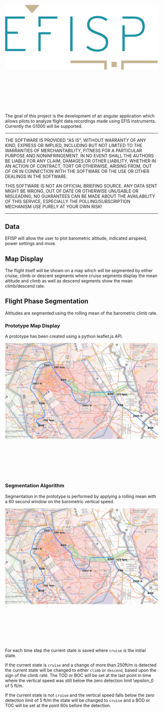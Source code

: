 <p align="center" style="margin-bottom: 10em;">
  <img src="doc/images/logo_300dpi.png" alt="EFISP"/>
</p>

The goal of this project is the development of an angular application which allows pilots to analyze 
flight data recordings made using EFIS instruments. Currently the G1000 will be supported. 

___ 
THE SOFTWARE IS PROVIDED "AS IS", WITHOUT WARRANTY OF ANY KIND, EXPRESS OR IMPLIED, INCLUDING BUT NOT LIMITED TO THE WARRANTIES OF MERCHANTABILITY, FITNESS FOR A PARTICULAR PURPOSE AND NONINFRINGEMENT. IN NO EVENT SHALL THE AUTHORS BE LIABLE FOR ANY CLAIM, DAMAGES OR OTHER LIABILITY, WHETHER IN AN ACTION OF CONTRACT, TORT OR OTHERWISE, ARISING FROM, OUT OF OR IN CONNECTION WITH THE SOFTWARE OR THE USE OR OTHER DEALINGS IN THE SOFTWARE.

THIS SOFTWARE IS NOT AN OFFICIAL BRIEFING SOURCE. ANY DATA SENT MIGHT BE WRONG, OUT OF DATE OR OTHERWISE UNUSABLE OR MISLEADING, NO GUARANTEES CAN BE MADE ABOUT THE AVAILABILITY OF THIS SERVICE, ESPECIALLY THE POLLING/SUBSCRIPTION MECHANISM
USE PURELY AT YOUR OWN RISK!
___

## Data 
EFISP will allow the user to plot barometric altitude, indicated airspeed, power settings and more. 

## Map Display
The flight itself will be shown on a map which will be segmented by either cruise, climb or descent segments 
where cruise segments display the mean altitude and climb as well as descend segments show the mean climb/descend rate.

## Flight Phase Segmentation
Altitudes are segmented using the rolling mean of the barometric climb rate. 

### Prototype Map Display
A prototype has been created using a python leaflet.js API.

<p align="center" style="margin-bottom: 10em;">
    <img src="doc/images/map_prototype.jpg" alt="Deployment Pipeline" width="650"/>
</p>

### Segmentation Algorithm
Segmentation in the prototype is performed by applying a rolling mean with a 60 second window on the barometric
vertical speed. 

<p align="center" style="margin-bottom: 10em;">
    <img src="doc/images/map_prototype.jpg" alt="Deployment Pipeline" width="650"/>
</p>

For each time step the current state is saved where `cruise` is the initial state. 

If the current state is `cruise` and a change of more than 250ft/m is detected the current state will be changed to 
either `climb` or `descend`, based upon the sign of the climb rate. The TOD or BOC will be set at the last point in 
time where the vertical speed was still below the zero detection limit \epsilon_0 of 5 ft/m. 

If the current state is not `cruise` and the vertical speed falls below the zero detection limit of 5 ft/m the state
will be changed to `cruise` and a BOD or TOC will be set at the point 60s before the detection. 
